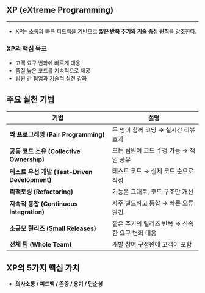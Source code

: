 ## XP (eXtreme Programming)

---

- XP는 소통과 빠른 피드백을 기반으로 **짧은 반복 주기와 기술 중심 원칙**을 강조한다.
### XP의 핵심 목표
- 고객 요구 변화에 빠르게 대응
- 품질 높은 코드를 지속적으로 제공
- 팀원 간 협업과 기술적 실천 강화
## 주요 실천 기법

| 기법                                    | 설명                           |
|---------------------------------------|------------------------------|
| **짝 프로그래밍 (Pair Programming)**        | 두 명이 함께 코딩 → 실시간 리뷰 효과       |
| **공동 코드 소유 (Collective Ownership)**   | 모든 팀원이 코드 수정 가능 → 책임 공유      |
| **테스트 우선 개발 (Test-Driven Development)** | 테스트 코드 → 실제 코드 순으로 작성        |
| **리팩토링 (Refactoring)**                | 기능은 그대로, 코드 구조만 개선           |
| **지속적 통합 (Continuous Integration)**   | 자주 빌드하고 통합 → 빠른 오류 발견        |
| **소규모 릴리즈 (Small Releases)**          | 짧은 주기의 릴리즈 반복 → 신속한 요구 변화 대응 |
| **전체 팀 (Whole Team)**                 | 개발 참여 구성원에 고객이 포함            |

## XP의 5가지 핵심 가치

- **의사소통 / 피드백 / 존중 / 용기 / 단순성**